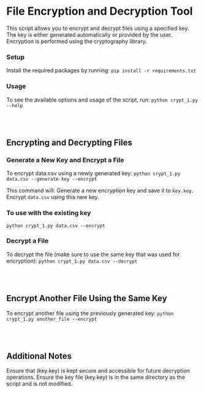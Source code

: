 # File Encryption and Decryption Tool

This script allows you to encrypt and decrypt files using a specified key. The key is either generated automatically or provided by the user. Encryption is performed using the cryptography library.


### Setup
Install the required packages by running:
`pip install -r requirements.txt`


### Usage
To see the available options and usage of the script, run:
`python crypt_1.py --help`

<br>
<br>


## Encrypting and Decrypting Files

### Generate a New Key and Encrypt a File
To encrypt data.csv using a newly generated key:
`python crypt_1.py data.csv --generate-key --encrypt`


This command will:
Generate a new encryption key and save it to `key.key`.
Encrypt `data.csv` using this new key.


### To use with the existing key
`python crypt_1.py data.csv --encrypt`


### Decrypt a File
To decrypt the file (make sure to use the same key that was used for encryption):
`python crypt_1.py data.csv --decrypt`

<br>
<br>

## Encrypt Another File Using the Same Key
To encrypt another file using the previously generated key:
`python crypt_1.py another_file --encrypt`

<br>
<br>

## Additional Notes
Ensure that (key.key) is kept secure and accessible for future decryption operations.
Ensure the key file (key.key) is in the same directory as the script and is not modified.











